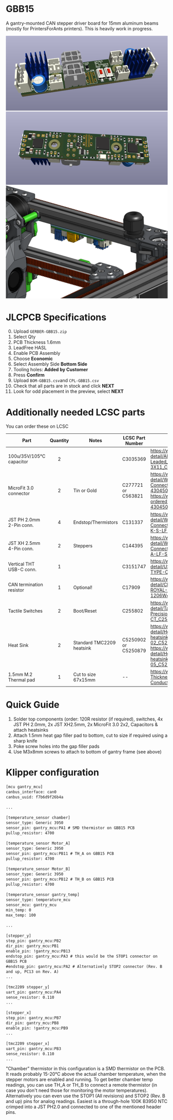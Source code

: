 # GBB15
A gantry-mounted CAN stepper driver board for 15mm aluminum beams (mostly for PrintersForAnts printers). This is heavily work in progress.


![PCB front side](images/PCB-front.png?raw=true "PCB front side")
![PCB back side](images/PCB-back.png?raw=true "PCB back side")
![Micron Gantry](images/Micron-Gantry.png?raw=true "Micron Gantry")

# JLCPCB Specifications
0. Upload ``GERBER-GBB15.zip``
1. Select Qty
2. PCB Thickness 1.6mm
3. LeadFree HASL
4. Enable PCB Assembly
5. Choose **Economic**
6. Select Assembly Side **Bottom Side**
7. Tooling holes: **Added by Customer**
8. Press **Confirm**
9. Upload ``BOM-GBB15.csv``and ``CPL-GBB15.csv``
10. Check that all parts are in stock and click **NEXT**
11. Look for odd placement in the preview, select **NEXT**

# Additionally needed LCSC parts
You can order these on LCSC

| Part                     | Quantity | Notes  | LCSC Part Number | Link  | 
| ------------------------ | :-: | ----------- | ----------- |----------- |
| 100u/35V/105°C capacitor | 2   |             | C3035369    | https://www.lcsc.com/product-detail/Aluminum-Electrolytic-Capacitors-Leaded_Rubycon-35YXJ100MFFCT1-6-3X11_C3035369.html |
| MicroFit 3.0 connector   | 2   | Tin or Gold | C277721 or C563821 | https://www.lcsc.com/product-detail/Wire-To-Board-Wire-To-Wire-Connector_MOLEX-430450412_C277721.html or https://www.lcsc.com/product-detail/Pre-ordered-Connectors_MOLEX-430450413_C563821.html |
| JST PH 2.0mm 2-Pin conn. | 4   | Endstop/Thermistors | C131337 | https://www.lcsc.com/product-detail/Wire-To-Board-Wire-To-Wire-Connector_JST-Sales-America-B2B-PH-K-S-LF-SN_C131337.html |
| JST XH 2.5mm 4-Pin conn. | 2   | Steppers    | C144395 | https://www.lcsc.com/product-detail/Wire-To-Board-Wire-To-Wire-Connector_JST-Sales-America-B4B-XH-A-LF-SN_C144395.html |
| Vertical THT USB-C conn. | 1   |             | C3151747 | https://www.lcsc.com/product-detail/USB-Connectors_SHOU-HAN-TYPE-C-16PLC-H10-0_C3151747.html |
| CAN termination resistor | 1   | Optional!   | C17909 | https://www.lcsc.com/product-detail/Chip-Resistor-Surface-Mount_UNI-ROYAL-Uniroyal-Elec-1206W4F1200T5E_C17909.html |
| Tactile Switches         | 2   | Boot/Reset  | C255802 | https://www.lcsc.com/product-detail/Tactile-Switches_HYP-Hongyuan-Precision-1TS002E-2500-2501-CT_C255802.html |
| Heat Sink                | 2   | Standard TMC2209 heatsink | C5250902 or C5250879 | https://www.lcsc.com/product-detail/Heat-sink-heatsink_wenhaoyongshun-D11-01-02_C5250902.html or https://www.lcsc.com/product-detail/Heat-sink-heatsink_wenhaoyongshun-F12-04-05_C5250879.html |
| 1.5mm M.2 Thermal pad    | 1   | Cut to size 67x15mm | -- | https://www.amazon.de/-/en/Assorted-Thickness-Conductive-Silicone-Conductivity/dp/B07X38254H/ref=sr_1_11 |

# Quick Guide
1. Solder top components (order: 120R resistor (if required), switches, 4x JST PH 2.0mm, 2x JST XH2.5mm, 2x MicroFit 3.0 2x2, Capacitors & attach heatsinks
1. Attach 1.5mm heat gap filler pad to bottom, cut to size if required using a sharp knife
1. Poke screw holes into the gap filler pads
1. Use M3x8mm screws to attach to bottom of gantry frame (see above)

# Klipper configuration
````
[mcu gantry_mcu]
canbus_interface: can0
canbus_uuid: f7b6d9f26b4a

...

[temperature_sensor chamber]
sensor_type: Generic 3950
sensor_pin: gantry_mcu:PA1 # SMD thermistor on GBB15 PCB
pullup_resistor: 4700

[temperature_sensor Motor_A]
sensor_type: Generic 3950
sensor_pin: gantry_mcu:PB11 # TH_A on GBB15 PCB
pullup_resistor: 4700

[temperature_sensor Motor_B]
sensor_type: Generic 3950
sensor_pin: gantry_mcu:PB12 # TH_B on GBB15 PCB
pullup_resistor: 4700

[temperature_sensor gantry_temp]
sensor_type: temperature_mcu
sensor_mcu: gantry_mcu
min_temp: 0
max_temp: 100

...

[stepper_y]
step_pin: gantry_mcu:PB2
dir_pin: gantry_mcu:PB1
enable_pin: !gantry_mcu:PB13
endstop_pin: gantry_mcu:PA3 # this would be the STOP1 connector on GBB15 PCB
#endstop_pin: gantry_mcu:PA2 # Alternatively STOP2 connector (Rev. B and up, PC13 on Rev. A)
...

[tmc2209 stepper_y]
uart_pin: gantry_mcu:PA4
sense_resistor: 0.110
...

[stepper_x]
step_pin: gantry_mcu:PB7
dir_pin: gantry_mcu:PB8
enable_pin: !gantry_mcu:PB9
...

[tmc2209 stepper_x]
uart_pin: gantry_mcu:PB3
sense_resistor: 0.110
...

````

"Chamber" thermistor in this configuration is a SMD thermistor on the PCB. It reads probably 15-20°C above the actual chamber temperature, when the stepper motors are enabled and running. To get better chamber temp readings, you can use TH_A or TH_B to connect a remote thermistor (in case you don't need those for monitoring the motor temperatures). Alternatively you can even use the STOP1 (All revisions) and STOP2 (Rev. B and up) pins for analog readings. Easiest is a through-hole 100K B3950 NTC crimped into a JST PH2.0 and connected to one of the mentioned header pins.
